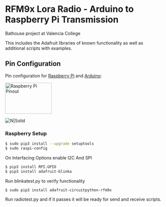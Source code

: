 # RFM9x Lora Radio - Arduino to Raspberry Pi Transmission

Bathouse project at Valencia College

This includes the Adafruit libraries of known functionality as well as additional scripts with examples.

## Pin Configuration

Pin configuration for [Raspberry Pi][pischema_page] and [Arduino][arduinoschema_page]:

<img src="https://cdn-learn.adafruit.com/assets/assets/000/091/522/original/raspberry_pi_rfm9x_bb_2.png" alt="Raspberry Pi Pinout"
	title="Raspberry Pi Pinout" width="150" height="100" />

![N|Solid](https://cdn-learn.adafruit.com/assets/assets/000/040/615/large1024/adafruit_products_rfm69_bb.png)

### Raspberry Setup

```sh
$ sudo pip3 install --upgrade setuptools
$ sudo raspi-config
```

On Interfacing Options enable I2C And SPI

```sh
$ pip3 install RPI.GPIO
$ pip3 install adafruit-blinka
```

Run blinkatest.py to verify functionality

```sh
$ sudo pip3 install adafruit-circuitpython-rfm9x
```

Run radiotest.py and if it passes it will be ready for send and receive scripts.

[pischema_page]: https://learn.adafruit.com/lora-and-lorawan-radio-for-raspberry-pi/raspberry-pi-wiring
[arduinoschema_page]: https://learn.adafruit.com/adafruit-rfm69hcw-and-rfm96-rfm95-rfm98-lora-packet-padio-breakouts/arduino-wiring
